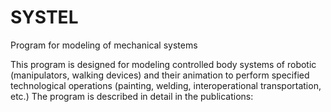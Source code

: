 # SYSTEL
Program for modeling of mechanical systems

This program is designed for modeling controlled body systems of robotic (manipulators, walking devices) and their animation to perform specified technological operations (painting, welding, interoperational transportation, etc.)
The program is described in detail in the publications:

